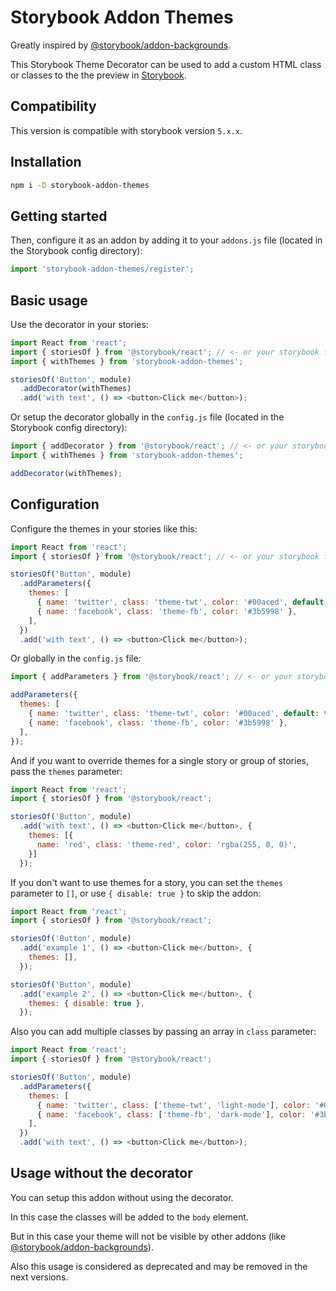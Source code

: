 # Storybook Addon Themes

Greatly inspired by [@storybook/addon-backgrounds](https://github.com/storybooks/storybook/tree/next/addons/backgrounds).

This Storybook Theme Decorator can be used to add a custom HTML class or classes to the the preview in [Storybook](https://storybook.js.org).

## Compatibility

This version is compatible with storybook version `5.x.x`.

## Installation

```sh
npm i -D storybook-addon-themes
```

## Getting started

Then, configure it as an addon by adding it to your `addons.js` file (located in the Storybook config directory):

```js
import 'storybook-addon-themes/register';
```

## Basic usage

Use the decorator in your stories:

```js
import React from 'react';
import { storiesOf } from '@storybook/react'; // <- or your storybook framework
import { withThemes } from 'storybook-addon-themes';

storiesOf('Button', module)
  .addDecorator(withThemes)
  .add('with text', () => <button>Click me</button>);
```

Or setup the decorator globally in the `config.js` file (located in the Storybook config directory):

```js
import { addDecorator } from '@storybook/react'; // <- or your storybook framework
import { withThemes } from 'storybook-addon-themes';

addDecorator(withThemes);
```

## Configuration

Configure the themes in your stories like this:

```js
import React from 'react';
import { storiesOf } from '@storybook/react'; // <- or your storybook framework

storiesOf('Button', module)
  .addParameters({
    themes: [
      { name: 'twitter', class: 'theme-twt', color: '#00aced', default: true },
      { name: 'facebook', class: 'theme-fb', color: '#3b5998' },
    ],
  })
  .add('with text', () => <button>Click me</button>);
```

Or globally in the `config.js` file:

```js
import { addParameters } from '@storybook/react'; // <- or your storybook framework

addParameters({
  themes: [
    { name: 'twitter', class: 'theme-twt', color: '#00aced', default: true },
    { name: 'facebook', class: 'theme-fb', color: '#3b5998' },
  ],
});
```

And if you want to override themes for a single story or group of stories, pass the `themes` parameter:

```js
import React from 'react';
import { storiesOf } from '@storybook/react';

storiesOf('Button', module)
  .add('with text', () => <button>Click me</button>, {
    themes: [{
      name: 'red', class: 'theme-red', color: 'rgba(255, 0, 0)',
    }]
  });

```

If you don't want to use themes for a story, you can set the `themes` parameter to `[]`, or use `{ disable: true }` to skip the addon:

```js
import React from 'react';
import { storiesOf } from '@storybook/react';

storiesOf('Button', module)
  .add('example 1', () => <button>Click me</button>, {
    themes: [],
  });

storiesOf('Button', module)
  .add('example 2', () => <button>Click me</button>, {
    themes: { disable: true },
  });
```

Also you can add multiple classes by passing an array in `class` parameter:

```js
import React from 'react';
import { storiesOf } from '@storybook/react';

storiesOf('Button', module)
  .addParameters({
    themes: [
      { name: 'twitter', class: ['theme-twt', 'light-mode'], color: '#00aced', default: true },
      { name: 'facebook', class: ['theme-fb', 'dark-mode'], color: '#3b5998' },
    ],
  })
  .add('with text', () => <button>Click me</button>);
```

## Usage without the decorator

You can setup this addon without using the decorator.

In this case the classes will be added to the `body` element.

But in this case your theme will not be visible by other addons (like [@storybook/addon-backgrounds](https://github.com/storybookjs/storybook/tree/next/addons/storyshots)).

Also this usage is considered as deprecated and may be removed in the next versions.

